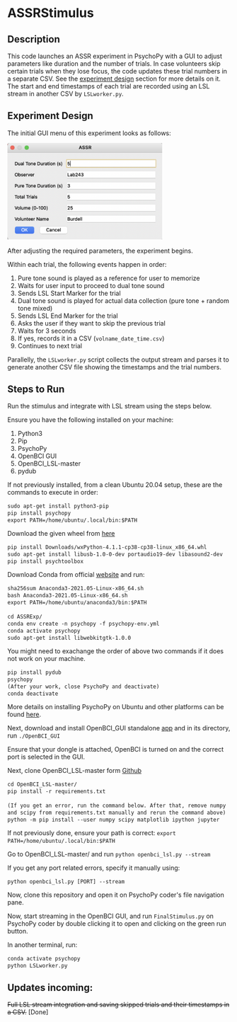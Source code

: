 # ASSRStimulus

## Description

This code launches an ASSR experiment in PsychoPy with a GUI to adjust parameters like duration and the number of trials. In case volunteers skip certain trials when they lose focus, the code updates these trial numbers in a separate CSV. See the [experiment design](#experiment-design) section for more details on it. The start and end timestamps of each trial are recorded using an LSL stream in another CSV by ```LSLworker.py```.

## Experiment Design

The initial GUI menu of this experiment looks as follows:

<img src="GUIMenu.png" alt="GUI Menu" width="350px"/>

After adjusting the required parameters, the experiment begins. 

Within each trial, the following events happen in order:
1. Pure tone sound is played as a reference for user to memorize
2. Waits for user input to proceed to dual tone sound 
3. Sends LSL Start Marker for the trial
4. Dual tone sound is played for actual data collection (pure tone + random tone mixed)
5. Sends LSL End Marker for the trial
6. Asks the user if they want to skip the previous trial
7. Waits for 3 seconds
8. If yes, records it in a CSV (```volname_date_time.csv```)
8. Continues to next trial

Parallelly, the ```LSLworker.py``` script collects the output stream and parses it to generate another CSV file showing the timestamps and the trial numbers.

## Steps to Run
Run the stimulus and integrate with LSL stream using the steps below.

Ensure you have the following installed on your machine:

1. Python3
2. Pip
3. PsychoPy
4. OpenBCI GUI
5. OpenBCI_LSL-master
6. pydub

If not previously installed, from a clean Ubuntu 20.04 setup, these are the commands to execute in order:

```
sudo apt-get install python3-pip
pip install psychopy
export PATH=/home/ubuntu/.local/bin:$PATH
```

Download the given wheel from [here](https://extras.wxpython.org/wxPython4/extras/linux/gtk3/)
```
pip install Downloads/wxPython-4.1.1-cp38-cp38-linux_x86_64.whl 
sudo apt-get install libusb-1.0-0-dev portaudio19-dev libasound2-dev
pip install psychtoolbox
```

Download Conda from official [website](https://docs.anaconda.com/anaconda/install/index.html) and run:
```
sha256sum Anaconda3-2021.05-Linux-x86_64.sh 
bash Anaconda3-2021.05-Linux-x86_64.sh 
export PATH=/home/ubuntu/anaconda3/bin:$PATH

cd ASSRExp/
conda env create -n psychopy -f psychopy-env.yml
conda activate psychopy
sudo apt-get install libwebkitgtk-1.0.0
```
You might need to exachange the order of above two commands if it does not work on your machine.

```
pip install pydub
psychopy
(After your work, close PsychoPy and deactivate)
conda deactivate
```

More details on installing PsychoPy on Ubuntu and other platforms can be found [here](https://www.psychopy.org/download.html).


Next, download and install OpenBCI_GUI standalone [app](https://openbci.com/downloads) and in its directory, run
```./OpenBCI_GUI ```

Ensure that your dongle is attached, OpenBCI is turned on and the correct port is selected in the GUI. 


Next, clone OpenBCI_LSL-master form [Github](https://github.com/openbci-archive/OpenBCI_LSL)
```
cd OpenBCI_LSL-master/
pip install -r requirements.txt 

(If you get an error, run the command below. After that, remove numpy and scipy from requirements.txt manually and rerun the command above)
python -m pip install --user numpy scipy matplotlib ipython jupyter

```
If not previously done, ensure your path is correct:
```export PATH=/home/ubuntu/.local/bin:$PATH```

Go to OpenBCI_LSL-master/ and run
```python openbci_lsl.py --stream```

If you get any port related errors, specify it manually using:

```
python openbci_lsl.py [PORT] --stream
```


Now, clone this repository and open it on PsychoPy coder's file navigation pane.

Now, start streaming in the OpenBCI GUI, and run ```FinalStimulus.py``` on PsychoPy coder by double clicking it to open and clicking on the green run button.

In another terminal, run:

```
conda activate psychopy
python LSLworker.py
```

## Updates incoming:

~~Full LSL stream integration and saving skipped trials and their timestamps in a CSV.~~ [Done]
